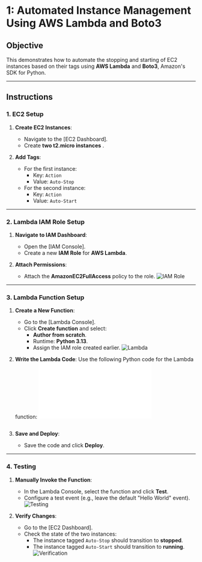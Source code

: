 # 1: Automated Instance Management Using AWS Lambda and Boto3

## Objective
This demonstrates how to automate the stopping and starting of EC2 instances based on their tags using **AWS Lambda** and **Boto3**, Amazon's SDK for Python.

---

## Instructions

### 1. EC2 Setup
1. **Create EC2 Instances**:
   - Navigate to the [EC2 Dashboard].
   - Create **two t2.micro instances** .

2. **Add Tags**:
   - For the first instance:
     - Key: `Action`
     - Value: `Auto-Stop`
   - For the second instance:
     - Key: `Action`
     - Value: `Auto-Start`

---

### 2. Lambda IAM Role Setup
1. **Navigate to IAM Dashboard**:
   - Open the [IAM Console].
   - Create a new **IAM Role** for **AWS Lambda**.

2. **Attach Permissions**:
   - Attach the **AmazonEC2FullAccess** policy to the role.
     ![IAM Role](images/InstanceMgmt_IAM_Role)

---

### 3. Lambda Function Setup
1. **Create a New Function**:
   - Go to the [Lambda Console].
   - Click **Create function** and select:
     - **Author from scratch**.
     - Runtime: **Python 3.13**.
     - Assign the IAM role created earlier.
       ![Lambda](images/InstanceMgmt_Lambda)

2. **Write the Lambda Code**:
   Use the following Python code for the Lambda function:
    ![IAM Role](Scripts/AutomatedInstanceManagement.py)
   ```

3. **Save and Deploy**:
   - Save the code and click **Deploy**.

---

### 4. Testing
1. **Manually Invoke the Function**:
   - In the Lambda Console, select the function and click **Test**.
   - Configure a test event (e.g., leave the default "Hello World" event).
     ![Testing](images/InstanceMgmt_Test)

2. **Verify Changes**:
   - Go to the [EC2 Dashboard].
   - Check the state of the two instances:
     - The instance tagged `Auto-Stop` should transition to **stopped**.
     - The instance tagged `Auto-Start` should transition to **running**.
       ![Verification](images/InstanceMgmt_EC2State)


